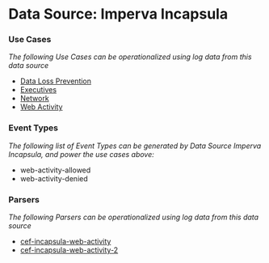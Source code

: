 Data Source: Imperva Incapsula
==============================

### Use Cases

_The following Use Cases can be operationalized using log data from this data source_

* [Data Loss Prevention](usecase_data_loss_prevention.md)
* [Executives](usecase_executives.md)
* [Network](usecase_network.md)
* [Web Activity](usecase_web_activity.md)


### Event Types

_The following list of Event Types can be generated by Data Source Imperva Incapsula, and power the use cases above:_

- web-activity-allowed
- web-activity-denied


### Parsers

_The following Parsers can be operationalized using log data from this data source_

* [cef-incapsula-web-activity](parserContent_cef-incapsula-web-activity.md)
* [cef-incapsula-web-activity-2](parserContent_cef-incapsula-web-activity-2.md)
